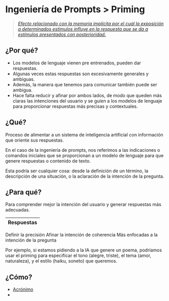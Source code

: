 # Ingeniería de Prompts > Priming

> *[Efecto relacionado con la memoria implícita por el cual la exposición a determinados estímulos influye en la respuesta que se da a estímulos presentados con posterioridad.](https://es.wikipedia.org/wiki/Primado_(psicolog%C3%ADa))*

## ¿Por qué?

- Los modelos de lenguaje vienen pre entrenados, pueden dar respuestas.
- Algunas veces estas respuestas son excesivamente generales y ambiguas.
- Además, la manera que tenemos para comunicar también puede ser ambigua.
- Hace falta reducir y afinar por ambos lados, de modo que queden más claras las intenciones del usuario y se guíen a los modelos de lenguaje para proporcionar respuestas más precisas y contextuales.

## ¿Qué?

Proceso de alimentar a un sistema de inteligencia artificial con información que oriente sus respuestas. 

En el caso de la ingeniería de prompts, nos referimos a las indicaciones o comandos iniciales que se proporcionan a un modelo de lenguaje para que genere respuestas o contenido de texto.

Esta podría ser cualquier cosa: desde la definición de un término, la descripción de una situación, o la aclaración de la intención de la pregunta.

## ¿Para qué?

Para comprender mejor la intención del usuario y generar respuestas más adecuadas.

|Respuestas 
|-|
Definir la precisión
Afinar la intención de coherencia
Más enfocadas a la intención de la pregunta

Por ejemplo, si estamos pidiendo a la IA que genere un poema, podríamos usar el priming para especificar el tono (alegre, triste), el tema (amor, naturaleza), y el estilo (haiku, soneto) que queremos.

## ¿Cómo?

- [Acrónimo](/casosDeUso/acronimo.md)
- 
